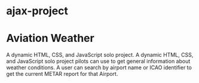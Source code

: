  # ajax-project
# Aviation Weather

A dynamic HTML, CSS, and JavaScript solo project.
A dynamic HTML, CSS, and JavaScript solo project pilots can use to get general information about weather conditions. A user can search by airport name or ICAO identifier to get the current METAR report for that Airport.
